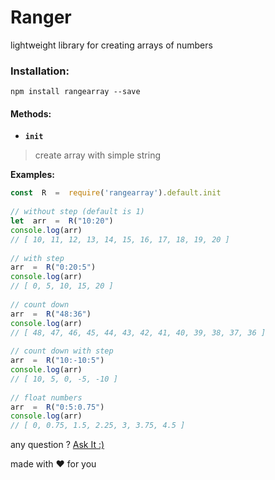 # Ranger

lightweight library for creating arrays of numbers 
### Installation:
```
npm install rangearray --save
```

#### Methods:
- **`init`**
> create array with simple string

**Examples:**
```javascript
const  R  =  require('rangearray').default.init
  
// without step (default is 1)
let  arr  =  R("10:20")
console.log(arr)
// [ 10, 11, 12, 13, 14, 15, 16, 17, 18, 19, 20 ]
  
// with step
arr  =  R("0:20:5")
console.log(arr)
// [ 0, 5, 10, 15, 20 ]
  
// count down
arr  =  R("48:36")
console.log(arr)
// [ 48, 47, 46, 45, 44, 43, 42, 41, 40, 39, 38, 37, 36 ]
  
// count down with step
arr  =  R("10:-10:5")
console.log(arr)
// [ 10, 5, 0, -5, -10 ]
  
// float numbers
arr  =  R("0:5:0.75")
console.log(arr)
// [ 0, 0.75, 1.5, 2.25, 3, 3.75, 4.5 ]
```


any question ?
[Ask It :)](http://mrfarhad.ir/#!/contact)

made with :heart: for you